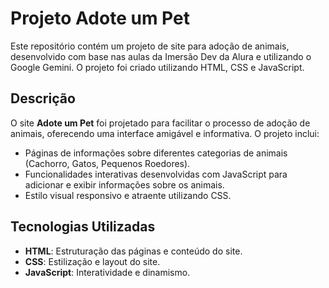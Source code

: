 # Projeto Adote um Pet

Este repositório contém um projeto de site para adoção de animais, desenvolvido com base nas aulas da Imersão Dev da Alura e utilizando o Google Gemini. O projeto foi criado utilizando HTML, CSS e JavaScript.

## Descrição

O site **Adote um Pet** foi projetado para facilitar o processo de adoção de animais, oferecendo uma interface amigável e informativa. O projeto inclui:

- Páginas de informações sobre diferentes categorias de animais (Cachorro, Gatos, Pequenos Roedores).
- Funcionalidades interativas desenvolvidas com JavaScript para adicionar e exibir informações sobre os animais.
- Estilo visual responsivo e atraente utilizando CSS.

## Tecnologias Utilizadas

- **HTML**: Estruturação das páginas e conteúdo do site.
- **CSS**: Estilização e layout do site.
- **JavaScript**: Interatividade e dinamismo.
